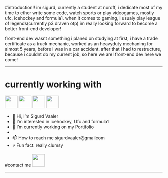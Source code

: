 #introduction!!
im sigurd, currently a student at noroff, i dedicate most of my time to ether write some code, watch sports or play videogames, mostly ufc, icehockey and formula1. when it comes to gaming, i usualy play league of legends(currently p3 draven otp) 
im really looking forward to become a better front-end developer! 

front-end dev wasnt something i planed on studying at first, i have a trade certificate as a truck mechanic, worked as an heavyduty mechaning for almost 5 years, before i was in a car accident.
after that i had to restructure, because i couldnt do my current job, so here we are! front-end dev here we come!
_ _ _
# currently working with
<img src="https://simpleicons.org/icons/html.svg" width="40" height="40"/>
<img src="https://simpleicons.org/icons/javascript.svg" width="40" height="40"/>
<img src="https://simpleicons.org/icons/.svg" width="40" height="40"/>
<img src="https://simpleicons.org/icons/javascript.svg" width="40" height="40"/>


- 👋 Hi, I’m Sigurd Vaaler
- 👀 I’m interested in icehockey, Ufc and formula1
- 🔭 I’m currently working on my Portifolio
- 
- 📫 How to reach me sigurdvaaler@gmailcom
- ⚡ Fun fact: really clumsy


#contact me
<img src="https://simpleicons.org/icons/discord.svg" width="40" height="40"/>

 _ _ _
<!---
Voidwaker/Voidwaker is a ✨ special ✨ repository because its `README.md` (this file) appears on your GitHub profile.
You can click the Preview link to take a look at your changes.
--->

